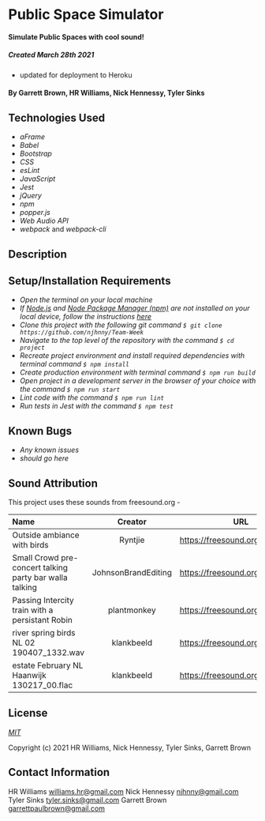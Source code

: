 # Public Space Simulator

#### Simulate Public Spaces with cool sound!
##### Created March 28th 2021
* updated for deployment to Heroku

#### By Garrett Brown, HR Williams, Nick Hennessy, Tyler Sinks

## Technologies Used
* _aFrame_
* _Babel_
* _Bootstrap_
* _CSS_
* _esLint_
* _JavaScript_
* _Jest_
* _jQuery_
* _npm_
* _popper.js_
* _Web Audio API_
* _webpack_ and _webpack-cli_

## Description

## Setup/Installation Requirements

* _Open the terminal on your local machine_
* _If [Node.js](https://nodejs.org/en/) and [Node Package Manager (npm)](https://www.npmjs.com/) are not installed on your local device, follow the instructions [here](https://www.learnhowtoprogram.com/intermediate-javascript/getting-started-with-javascript/installing-node-js)_
* _Clone this project with the following git command `$ git clone https://github.com/njhnny/Team-Week`_
* _Navigate to the top level of the repository with the command `$ cd project`_
* _Recreate project environment and install required dependencies with terminal command `$ npm install`_
* _Create production environment with terminal command `$ npm run build`_
* _Open project in a development server in the browser of your choice with the command `$ npm run start`_
* _Lint code with the command `$ npm run lint`_
* _Run tests in Jest with the command `$ npm test`_


## Known Bugs

* _Any known issues_
* _should go here_

## Sound Attribution

This project uses these sounds from freesound.org - 


| Name | Creator | URL | Licensing |  
| :------------- | :----------: | :-----------: |  ------------: |
| Outside ambiance with birds | Ryntjie | https://freesound.org/s/365041/ | Attribution Noncommercial |
| Small Crowd pre-concert talking party bar walla talking | JohnsonBrandEditing | https://freesound.org/s/243373/ | Creative Commons 0 |
|Passing Intercity train with a persistant Robin | plantmonkey | https://freesound.org/s/381221/ | Attribution Noncommercial |
|river spring birds NL 02 190407_1332.wav | klankbeeld | https://freesound.org/s/566143/ | Attribution |
| estate February NL Haanwijk 130217_00.flac | klankbeeld | https://freesound.org/s/178374/ | Attribution  |

## License

_[MIT](https://choosealicense.com/licenses/mit/)_

Copyright (c) 2021 HR Williams, Nick Hennessy, Tyler Sinks, Garrett Brown

## Contact Information

HR Williams <williams.hr@gmail.com>
Nick Hennessy <njhnny@gmail.com>
Tyler Sinks <tyler.sinks@gmail.com>
Garrett Brown <garrettpaulbrown@gmail.com>